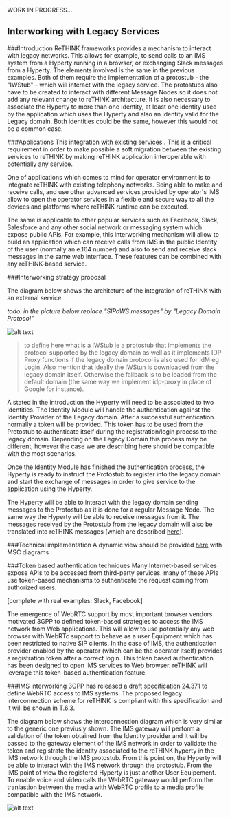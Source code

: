 WORK IN PROGRESS...

## Interworking with Legacy Services

###Introduction
ReTHINK frameworks provides a mechanism to interact with legacy networks. This allows for example, to send calls to an IMS system from a Hyperty running in a browser, or exchanging Slack messages from a Hyperty. The elements involved is the same in the previous examples. Both of them require the implementation of a protostub - the "IWStub" - which will interact with the legacy service. The protostubs also have to be created to interact with different Message Nodes so it does not add any relevant change to reTHINK architecture. It is also necessary to associate the Hyperty to more than one Identity, at least one identity used by the application which uses the Hyperty and also an identity valid for the Legacy domain. Both identities could be the same, however this would not be a common case.

###Applications
This integration with existing services . This is a critical requirement in order to make possible a soft migration between the existing services to reTHINK by making reTHINK application interoperable with potentially any service.

One of applications which comes to mind for operator environment is to integrate reTHINK with existing telephony networks. Being able to make and receive calls, and use other advanced services provided by operator's IMS allow to open the operator services in a flexible and secure way to all the devices and platforms where reTHINK runtime can be executed.

The same is applicable to other popular services such as Facebook, Slack, Salesforce and any other social network or messaging system which expose public APIs. For example, this interworking mechanism will allow to build an application which can receive calls from IMS in the public Identity of the user (normally an e.164 number) and also to send and receive slack messages in the same web interface. These features can be combined with any reTHINK-based service.


###Interworking strategy proposal

The diagram below shows the architeture of the integration of reTHINK with an external service.

*todo: in the picture below replace "SIPoWS messages" by "Legacy Domain Protocol"*

![alt text](rethink-Legacy-Integration-approach2.png "Legacy domain interworking diagram")

> to define here what is a IWStub ie a protostub that implements the protocol supported by the legacy domain as well as  it implements IDP Proxy functions if the legacy domain protocol is also used for IdM eg Login. Also mention that ideally the IWStun is downloaded from the legacy domain itself. Otherwise the fallback is to be loaded from the default domain (the same way we implement idp-proxy in place of Google for instance).


A stated in the introduction the Hyperty will need to be associated to two identities. The Identity Module will handle the authentication against the Identity Provider of the Legacy domain. After a successful authentication normally a token will be provided. This token has to be used from the Protostub to authenticate itself during the registration/login process to the legacy domain. Depending on the Legacy Domain this process may be different, however the case we are describing here should be compatible with the most scenarios.

Once the Identity Module has finished the authentication process, the Hyperty is ready to instruct the Protostub to register into the legacy domain and start the exchange of messages in order to give service to the application using the Hyperty.

The Hyperty will be able to interact with the legacy domain sending messages to the Protostub as it is done for a regular Message Node. The same way the Hyperty will be able to receive messages from it. The messages received by the Protostub from the legacy domain will also be translated into reTHINK messages (which are described  [here](../messages/legacy-interworking-messages.md)).

###Technical implementation
A dynamic view should be provided [here](../dynamic-view/legacy-interworking/readme.md) with MSC diagrams


###Token based authentication techniques
Many Internet-based services expose APIs to be accessed from third-party services. many of these APIs use token-based mechanisms to authenticate the request coming from authorized users.

[complete with real examples: Slack, Facebook]

The emergence of WebRTC support by most important browser vendors motivated 3GPP to defined token-based strategies to access the IMS network from Web applications. This will allow to use potentially any web browser with WebRTc support to behave as a user Equipment which has been restricted to native SIP clients. In the case of IMS, the authentication provider enabled by the operator (which can be the operator itself) provides a registration token after a correct login. This token based authentication has been designed to open IMS services to Web browser. reTHINK will leverage this token-based authentication feature.  


###IMS interworking
3GPP has released a [draft specification 24.371](https://portal.3gpp.org/desktopmodules/Specifications/SpecificationDetails.aspx?specificationId=1087) to define WebRTC access to IMS systems. The proposed legacy interconnection scheme for reTHINK is compliant with this specification and it will be shown in T.6.3.

The diagram below shows the interconnection diagram which is very similar to the generic one previusly shown. The IMS gateway will perform a validation of the token obtained from the Identity provider and it will be passed to the gateway element of the IMS network in order to validate the token and registrate the identity associated to the reTHINK hyperty in the IMS network through the IMS protostub.
From this point on, the Hyperty will be able to interact with the IMS network through the protostub. From the IMS point of view the registered Hyperty is just another User Equipement. To enable voice and video calls the WebRTC gateway would perform the tranlastion between the media with WebRTC profile to a media profile compatible with the IMS network.

![alt text](rethink-IMS-Integration-approach2.png "IMS interworking diagram")
